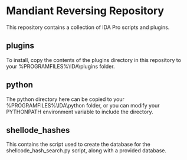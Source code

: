 # Mandiant Reversing Repository #
This repository contains a collection of IDA Pro scripts and plugins.

## plugins ##

To install, copy the contents of the plugins directory in this repository to your %PROGRAMFILES%\IDA\plugins folder. 

## python ##
The python directory here can be copied to your %PROGRAMFILES%\IDA\python folder, or you can modify your PYTHONPATH environment variable to include the directory.

## shellode_hashes ##
This contains the script used to create the database for the shellcode_hash_search.py script, along with a provided database.



